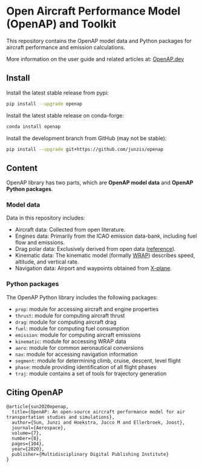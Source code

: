 # Open Aircraft Performance Model (OpenAP) and Toolkit

This repository contains the OpenAP model data and Python packages for aircraft performance and emission calculations.

More information on the user guide and related articles at: [OpenAP.dev](https://openap.dev/)

## Install

Install the latest stable release from pypi:

```sh
pip install --upgrade openap
```

Install the latest stable release on conda-forge:

```sh
conda install openap
```

Install the development branch from GitHub (may not be stable):

```sh
pip install --upgrade git+https://github.com/junzis/openap
```

## Content

OpenAP library has two parts, which are **OpenAP model data** and **OpenAP Python packages**.

### Model data

Data in this repository includes:

- Aircraft data: Collected from open literature.
- Engines data: Primarily from the ICAO emission data-bank, including fuel flow and emissions.
- Drag polar data: Exclusively derived from open data ([reference](https://research.tudelft.nl/files/71038050/published_OpenAP_drag_polar.pdf)).
- Kinematic data: The kinematic model (formally [WRAP](https://github.com/junzis/wrap)) describes speed, altitude, and vertical rate.
- Navigation data: Airport and waypoints obtained from [X-plane](https://developer.x-plane.com/docs/data-development-documentation/).

### Python packages

The OpenAP Python library includes the following packages:

- `prop`: module for accessing aircraft and engine properties
- `thrust`: module for computing aircraft thrust
- `drag`: module for computing aircraft drag
- `fuel`: module for computing fuel consumption
- `emission`: module for computing aircraft emissions
- `kinematic`: module for accessing WRAP data
- `aero`: module for common aeronautical conversions
- `nav`: module for accessing navigation information
- `segment`: module for determining climb, cruise, descent, level flight
- `phase`: module providing identification of all flight phases
- `traj`: module contains a set of tools for trajectory generation

## Citing OpenAP

```
@article{sun2020openap,
  title={OpenAP: An open-source aircraft performance model for air transportation studies and simulations},
  author={Sun, Junzi and Hoekstra, Jacco M and Ellerbroek, Joost},
  journal={Aerospace},
  volume={7},
  number={8},
  pages={104},
  year={2020},
  publisher={Multidisciplinary Digital Publishing Institute}
}
```
